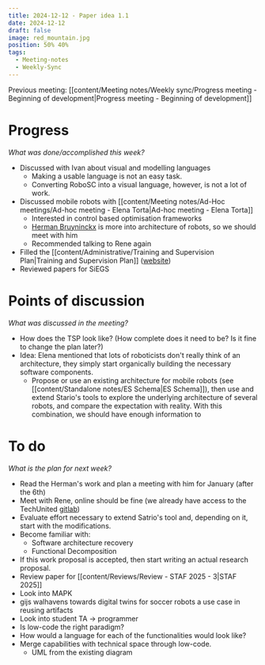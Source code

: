 ```yaml
---
title: 2024-12-12 - Paper idea 1.1
date: 2024-12-12
draft: false
image: red_mountain.jpg
position: 50% 40%
tags:
  - Meeting-notes
  - Weekly-Sync
---
```


Previous meeting: [[content/Meeting notes/Weekly sync/Progress meeting -  Beginning of development|Progress meeting -  Beginning of development]]

# Progress

_What was done/accomplished this week?_

- Discussed with Ivan about visual and modelling languages
	- Making a usable language is not an easy task.
	- Converting RoboSC into a visual language, however, is not a lot of work.
- Discussed mobile robots with [[content/Meeting notes/Ad-Hoc meetings/Ad-hoc meeting - Elena Torta|Ad-hoc meeting - Elena Torta]]
	- Interested in control based optimisation frameworks
	- [Herman Bruyninckx](https://u0011821.pages.gitlab.kuleuven.be/#simple) is more into architecture of robots, so we should meet with him
	- Recommended talking to Rene again
- Filled the [[content/Administrative/Training and Supervision Plan|Training and Supervision Plan]] ([website](https://horafinita.tue.nl/promovendus/index.php?pntType=HfQuestRespons&pntHandler=EditDetailsPage&id=832&pntRef=13&pntMo=1))
- Reviewed papers for SiEGS
# Points of discussion

_What was discussed in the meeting?_

- How does the TSP look like? (How complete does it need to be? Is it fine to change the plan later?)
- Idea: Elena mentioned that lots of roboticists don't really think of an architecture, they simply start organically building the necessary software components.
	- Propose or use an existing architecture for mobile robots (see [[content/Standalone notes/ES Schema|ES Schema]]), then use and extend Stario's tools to explore the underlying architecture of several robots, and compare the expectation with reality. With this combination, we should have enough information to 
# To do

_What is the plan for next week?_

- Read the Herman's work and plan a meeting with him for January (after the 6th)
- Meet with Rene, online should be fine (we already have access to the TechUnited [gitlab](https://gitlab.tue.nl/tech-united-eindhoven/Turtle3))
- Evaluate effort necessary to extend Satrio's tool and, depending on it, start with the modifications.
- Become familiar with:
	- Software architecture recovery
	- Functional Decomposition
- If this work proposal is accepted, then start writing an actual research proposal.
- Review paper for [[content/Reviews/Review - STAF 2025 - 3|STAF 2025]]
- Look into MAPK
- gijs walhavens towards digital twins for soccer robots a use case in reusing artifacts
- Look into student TA -> programmer
- Is low-code the right paradigm?
- How would a language for each of the functionalities would look like?
- Merge capabilities with technical space through low-code.
	- UML from the existing diagram
